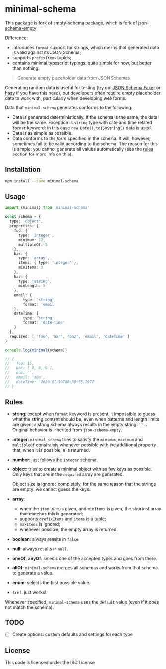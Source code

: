 # minimal-schema

This package is fork of [empty-schema](https://github.com/slurmulon/empty-schema) package, which is fork of [json-schema-empty](https://github.com/romeovs/json-schema-empty)

Difference:
  - introduces `format` support for strings, which means that generated data is valid against its JSON Schema;
  - supports `prefixItems` tuples;
  - contains minimal typescript typings: quite simple for now, but better than nothing.

> Generate empty placeholder data from JSON Schemas

Generating random data is useful for testing (try out [JSON Schema Faker](https://www.npmjs.com/package/json-schema-faker) or [hazy](https://www.npmjs.com/package/hazy) if you have this need), but developers often require empty placeholder data to work with, particularly when developing web forms.

Data that `minimal-schema` generates conforms to the following:
  - Data is generated deterministically. If the schema is the same, the data will be the same. Exception is `string` type with date and time related `format` keyword: in this case `new Date().toISOString()` data is used.
  - Data is as simple as possible.
  - Data conforms to the *form* specified in the schema.  It will, however, sometimes fail to be valid according to the schema. The reason for this is simple: you cannot generate all values automatically (see the [rules](#rules) section for more info on this).

## Installation

```sh
npm install --save minimal-schema
```

## Usage

```ts
import {minimal} from 'minimal-schema'

const schema = {
  type: 'object',
  properties: {
    foo: {
      type: 'integer',
      minimum: 12,
      multipleOf: 5
    },
    bar: {
      type: 'array',
      items: { type: 'integer' },
      minItems: 3
    },
    baz: {
      type: 'string',
      minLength: 5
    },
    email: {
        type: 'string',
        format: 'email'
    },
    dateTime: {
        type: 'string',
        format: 'date-time'
    }
  },
  required: [ 'foo', 'bar', 'baz', 'email', 'dateTime' ]
}

console.log(minimal(schema))

// {
//   foo: 15,
//   bar: [ 0, 0, 0 ],
//   baz: '',
//   email: 'a@a',
//   dateTime: '2020-07-30T08:30:55.797Z'
// }
```

## Rules

  - **string**: except when `format` keyword is present, it impossible to guess what the string content should be, even when patterns and length limits are given, a string schema always results in the empty string: `''`. . Original behavior is inherited from `json-schema-empty`.

  - **integer**: `minimal-schema` tries to satisfy the `minimum`, `maximum`
    and `multipleOf` constraints whenever possible with the additional property
    that, when it is possible, `0` is returned.

  - **number**: just follows the `integer` schema.
  - **object**: tries to create a minimal object with as few keys as possible.
    Only keys that are in the `required` array are generated.

    Object size is ignored completely, for the same reason that the
    strings are empty: we cannot guess the keys.

  - **array**: 
    - when the `item` type is given, and `minItems` is given, the shortest array that matches this is generated;
    - supports `prefixItems` and `items` is a tuple;
    - `maxItems` is ignored;
    - whenever possible, the empty array is returned.

  - **boolean**: always results in `false`.
  - **null**: always results in `null`.

  - **oneOf**, **anyOf**: selects one of the accepted types and goes from there.
  - **allOf**: `minimal-schema` merges all schemas and works from that schema
    to generate a value.
  - **enum**: selects the first possible value.
  - `$ref`: just works!

Whenever specified, `minimal-schema` uses the `default` value (even if it
does not match the schema).

## TODO

- [ ] Create options: custom defaults and settings for each type

## License

This code is licensed under the ISC License
